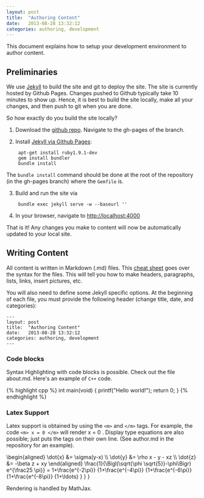 ```yaml
---
layout: post
title:  "Authoring Content"
date:   2013-08-28 13:32:12
categories: authoring, development
---
```


This document explains how to setup your development environment to author
content.

## Preliminaries ## 
We use [Jekyll](http://jekyllrb.com) to build the site and git to deploy the site. The site is currently hosted by Github Pages. Changes pushed to Github typically take 10 minutes to show up. Hence, it is best to build the site locally, make all your changes, and then push to git when you are done.  

So how exactly do you build the site locally? 

1. Download the [github repo](http://github.com/sameeptandon/ufldl_tutorial). Navigate to the gh-pages of the branch.

2. Install [Jekyll via Github Pages](https://help.github.com/articles/using-jekyll-with-pages):
        
        apt-get install ruby1.9.1-dev
        gem install bundler
        bundle install

The `bundle install` command should be done at the root of the repository (in the gh-pages branch) where the `Gemfile` is. 

3. Build and run the site via

        bundle exec jekyll serve -w --baseurl ''

4. In your browser, navigate to [http://localhost:4000](http://localhost:4000)

That is it! Any changes you make to content will now be automatically updated to your local site.  

## Writing Content ## 

All content is written in Markdown (.md) files. This [cheat sheet](http://support.mashery.com/docs/customizing_your_portal/Markdown_Cheat_Sheet) goes over the syntax for the files. This will tell you how to make headers, paragraphs, lists, links, insert pictures, etc. 

You will also need to define some Jekyll specific options. At the beginning of each file, you must provide the following header (change title, date, and categories):

    ---
    layout: post
    title:  "Authoring Content"
    date:   2013-08-28 13:32:12
    categories: authoring, development
    ---

### Code blocks ### 

Syntax Highlighting with code blocks is possible. Check out the file about.md. Here's an example of `C++` code.

{% highlight cpp %}
int main(void) {
  printf("Hello world!");
  return 0;
}
{% endhighlight %}

### Latex Support ###

Latex support is obtained by using the `<m>` and `</m>` tags. For example, the code `<m> x = 0 </m>` will render <m> x = 0 </m>. Display type equations are also possible; just puts the tags on their own line. (See author.md in the repository for an example).  

<m>
\begin{aligned} 
\dot{x} &amp;= \sigma(y-x) \\
\dot{y} &amp;= \rho x - y - xz \\
\dot{z} &amp;= -\beta z + xy
\end{aligned}
</m>


<m>
\frac{1}{\Bigl(\sqrt{\phi \sqrt{5}}-\phi\Bigr) e^{\frac25 \pi}} =
1+\frac{e^{-2\pi}} {1+\frac{e^{-4\pi}} {1+\frac{e^{-6\pi}}
{1+\frac{e^{-8\pi}} {1+\ldots} } } }
</m>

Rendering is handled by MathJax. 
